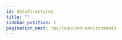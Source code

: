 ```yaml
---
id: dataStructures
title: ""
sidebar_position: 1
pagination_next: rpc/required-environments
---
```

